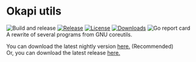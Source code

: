 # Okapi utils
![Build and release](https://github.com/hexahigh/okapi-core/actions/workflows/build.yml/badge.svg)
[![Release](https://img.shields.io/github/release/hexahigh/okapi-core.svg)](https://github.com/hexahigh/okapi-core/releases)
[![License](https://img.shields.io/github/license/hexahigh/okapi-core)](https://github.com/hexahigh/okapi-core/blob/main/LICENSE)
[![Downloads](https://img.shields.io/github/downloads/hexahigh/okapi-core/total.svg)](https://github.com/hexahigh/okapi-core/releases)
![Go report card](https://goreportcard.com/badge/github.com/hexahigh/okapi-core)<br>
A rewrite of several programs from GNU coreutils.

You can download the latest nightly version [here.](https://github.com/hexahigh/okapi-core/releases/tag/latest_auto) (Recommended)<br>
Or, you can download the latest release [here.](https://github.com/hexahigh/okapi-core/releases/latest)